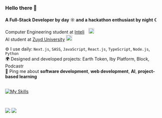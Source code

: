 ### Hello there 👋

#### A Full-Stack Developer by day ☼ and a hackathon enthusiast by night ☾
Computer Engineering student at [Inteli](https://www.inteli.edu.br/)ㅤ<img src="https://github.com/Bianca-Cassemiro/Bianca-Cassemiro/assets/99203402/837e4bdf-8d76-48b9-9fdb-846a5f20ca01" alt="Inteli Logo" width="18">
<br>
AI student at [Zuyd University](https://www.zuyd.nl/en) <img src="https://github.com/Bianca-Cassemiro/Bianca-Cassemiro/assets/99203402/017c35c9-3943-414a-aae5-a1a097cda754" alt="Inteli Logo" width="20"> <br>


⚙️ I use daily: `Next.js`, `SASS`, `JavaScript`, `React.js`, `TypeScript`, `Node.js`, `Python` <br>
🌍 Designed and developed projects: Earth Token, Iby Platform, Block, Podcastr <br>
💬 Ping me about **software development**, **web development**, **AI**, **project-based learning**<br>
<br>
 
[![My Skills](https://skillicons.dev/icons?i=js,ts,react,nextjs,sass,py,nodejs,postgres,aws&theme=light)](https://skillicons.dev)

<br>

  <a href = "mailto:cassemirobiancalima@gmail.com"><img src="https://img.shields.io/badge/-Gmail-%23333?style=for-the-badge&logo=gmail&logoColor=white" target="_blank"></a>
  <a href="https://www.linkedin.com/in/Bianca-Cassemiro" target="_blank"><img src="https://img.shields.io/badge/-LinkedIn-%230077B5?style=for-the-badge&logo=linkedin&logoColor=white" target="_blank"></a> 

